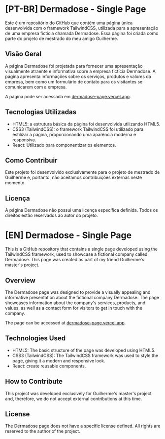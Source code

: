 # [PT-BR] Dermadose - Single Page

Este é um repositório do GitHub que contém uma página única desenvolvida com o framework TailwindCSS, utilizada para a apresentação de uma empresa fictícia chamada Dermadose. Essa página foi criada como parte do projeto de mestrado do meu amigo Guilherme.

## Visão Geral

A página Dermadose foi projetada para fornecer uma apresentação visualmente atraente e informativa sobre a empresa fictícia Dermadose. A página apresenta informações sobre os serviços, produtos e valores da empresa, bem como um formulário de contato para os visitantes se comunicarem com a empresa.

A página pode ser acessada em [dermadose-page.vercel.app](https://dermadose-page.vercel.app).

## Tecnologias Utilizadas

- HTML5: a estrutura básica da página foi desenvolvida utilizando HTML5.
- CSS3 (TailwindCSS): o framework TailwindCSS foi utilizado para estilizar a página, proporcionando uma aparência moderna e responsiva.
- React: Utilizado para componentizar os elementos.

## Como Contribuir

Este projeto foi desenvolvido exclusivamente para o projeto de mestrado de Guilherme e, portanto, não aceitamos contribuições externas neste momento.

## Licença

A página Dermadose não possui uma licença específica definida. Todos os direitos estão reservados ao autor do projeto.

# [EN] Dermadose - Single Page

This is a GitHub repository that contains a single page developed using the TailwindCSS framework, used to showcase a fictional company called Dermadose. This page was created as part of my friend Guilherme's master's project.

## Overview

The Dermadose page was designed to provide a visually appealing and informative presentation about the fictional company Dermadose. The page showcases information about the company's services, products, and values, as well as a contact form for visitors to get in touch with the company.

The page can be accessed at [dermadose-page.vercel.app](https://dermadose-page.vercel.app).

## Technologies Used

- HTML5: The basic structure of the page was developed using HTML5.
- CSS3 (TailwindCSS): The TailwindCSS framework was used to style the page, giving it a modern and responsive look.
- React: create reusable components.

## How to Contribute

This project was developed exclusively for Guilherme's master's project and, therefore, we do not accept external contributions at this time.

## License

The Dermadose page does not have a specific license defined. All rights are reserved to the author of the project.
